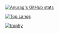 [![Anurag's GitHub stats](https://github-readme-stats.vercel.app/api?username=shohei-inoue)](https://github.com/anuraghazra/github-readme-stats)

[![Top Langs](https://github-readme-stats.vercel.app/api/top-langs/?username=shohei-inoue&layout=compact&theme=onedark)](https://github.com/anuraghazra/github-readme-stats)

[![trophy](https://github-profile-trophy.vercel.app/?username=shohei-inoue)](https://github.com/ryo-ma/github-profile-trophy)
